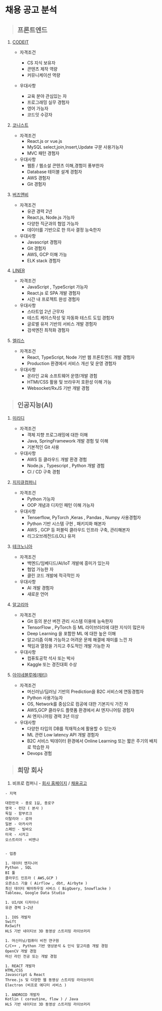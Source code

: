 # 채용 공고 분석

>  ## 프론트엔드

1. [CODEIT](https://www.wanted.co.kr/wd/84708) 
    - 자격조건
      - CS 지식 보유자
      - 콘텐츠 제작 역량
      - 커뮤니케이션 역량
  
    - 우대사항
      - 교육 분야 관심있는 자
      - 프로그래밍 실무 경험자
      - 영어 가능자
      - 코드잇 수강자
2. [코니스트](https://www.wanted.co.kr/wd/109421)
   - 자격조건
      - React.js or vue.js
      - MySQL select,join,Insert,Update 구문 사용가능자
      - MVC 패턴 경험자
   - 우대사항
      - 웹툰 / 웹소설 콘텐츠 이해,경험이 풍부한자
      - Database 테이블 설계 경험자
      - AWS 경험자
      - Git 경험자
  
3. [버즈앤비](https://www.wanted.co.kr/wd/80698)
   - 자격조건
     - 유관 경력 2년
     - React.js, Node.js 가능자
     - 다양한 직군과의 협업 가능자
     - 데이터를 기반으로 한 의사 결정 능숙한자
   - 우대사항
     - Javascript 경험자
     - Git 경험자
     - AWS, GCP 이해 가능
     - ELK stack 경험자
  
4. [LINER](https://www.rocketpunch.com/companies/aurumplanet/jobs)
   - 자격조건
     - JavaScript , TypeScript 가능자
     - React.js 로 SPA 개발 경험자
     - 시간 내 프로젝트 완성 경험자
   - 우대사항
     - 스타트업 2년 근무자
     - 테스트 케이스작성 및 자동화 테스트 도입 경험자
     - 글로벌 유저 기반의 서비스 개발 경험자
     - 검색엔진 최적화 경험자
5. [엘리스](https://www.rocketpunch.com/companies/elice/jobs)
   - 자격조건
     - React, TypeScript, Node 기반 웹 프론트엔드 개발 경험자
     - Production 환경에서 서비스 개선 및 운영 경험자
   - 우대사항
     - 온라인 교육 소프트웨어 운영/개발 경험
     - HTMl/CSS 활용 및 브라우저 호환성 이해 가능
     - Websocket/RxJS 기반 개발 경험

> ## 인공지능(AI)
1. [미리디](https://career.programmers.co.kr/job_positions/14098)
   - 자격조건
     - 객체 지향 프로그래밍에 대한 이해
     - Java, SpringFramework 개발 경험 및 이해
     - 기본적인 Git 사용
   - 우대사항
     - AWS 등 클라우드 개발 환경 경험
     - Node.js , Typescript , Python 개발 경험
     - CI / CD 구축 경험

2. [지지큐컴퍼니](https://career.programmers.co.kr/job_positions/13263)
   - 자격조건
     - Python 가능자
     - OOP 개념과 디자인 패턴 이해 가능자
   - 우대사항
     - Tenserflow, PyTorch ,Keras , Pandas , Numpy 사용경험자
     - Python 기반 시스템 구현 , 패키지화 해본자
     - AWS , GCP 등 퍼블릭 클라우드 인프라 구축, 관리해본자
     - 리그오브레전드(LOL) 유저

3. [테크노니아](https://career.programmers.co.kr/job_positions/15632)
   - 자격조건
     - 백엔드/임베디드/AI/IoT 개발에 흥미가 있는자
     - 협업 가능한 자
     - 클린 코드 개발에 적극적인 자
   - 우대사항
     - AI 개발 경험자
     - 새로운 언어 
4. [알고리마](https://www.rocketpunch.com/companies/algorima/jobs)
   - 자격조건
     - Git 등의 분산 버전 관리 시스템 이용에 능숙한자
     - TensorFlow , PyTorch 등 ML 라이브러리에 대한 지식이 많은자
     - Deep Learning 을 포함한 ML 에 대한 높은 이해
     - 알고리즘 이해 가능하고 어려운 문제 해결에 재미를 느낀 자
     - 책임과 열정을 가지고 주도적인 개발 가능한 자
   - 우대사항
     - 컴퓨토공학 석사 또는 박사
     - Kaggle 또는 경진대회 수상
5. [아이네블루메(채티)](https://www.wanted.co.kr/wd/90288)
     - 자격조건
       - 머신러닝/딥러닝 기반의 Prediction을 B2C 서비스에 연동경험자
       - Python 사용가능자
       - OS, Network를 중심으로 컴공에 대한 기본지식 가진 자
       - AWS,GCP 클라우드 플랫폼 환경에서 AI 엔지니어링 경험자
       - AI 엔지니어링 경력 3년 이상
     - 우대사항
       - 다양한 타입의 DB를 적재적소에 활용할 수 있는자
       - ML 관련 Low latency API 개발 경험자
       - B2C 서비스 빅데이터 환경에서 Online Learning 또는 짧은 주기의 배치로 학습한 자
       - Devops 경험


> ## 희망 회사

1. 비프로 컴퍼니 - [회사 홈페이지](https://ko.bepro11.com/) / [채용공고](https://www.innoforest.co.kr/company/CP00001909)


```
- 지역

대한민국 - 종로 1길, 종로구
영국 - 런던 ( 본사 )
독일 - 함부르크 
이탈리아 - 로마
일본 - 아카사카
스페인 - 빌바오
미국 - 시카고
오스트리아 - 비엔나


- 업종

1. 데이터 엔지니어
Python , SQL
BI 툴
클라우드 인프라 ( AWS,GCP ) 
오픈소스 기술 ( Airflow , dbt, Airbyte )
최신 데이터 웨어하우징 서비스 ( BigQuery, Snowflacke )
Tableau, Google Data Studio

1. UI/UX 디자이너
유관 경력 1~2년

1. IOS 개발자
Swift
RxSwift
HLS 기반 네이티브 3D 동영상 스트리밍 라이브러리

1. 머신러닝/컴퓨터 비전 연구원
C/C++ , Python 기반 영상분석 & 인식 알고리즘 개발 경험
OpenCV 개발 경험
머신 라인 전공 또는 개발 경험

1. REACT 개발자
HTML/CSS
Javascript & React
Three.js 및 다양한 웹 동영상 스트리밍 라이브러리
Electron (비프로 에디터 서비스 )

1. ANDROID 개발자
Kotlin ( coroutine, flow ) / Java
HLS 기반 네이티브 3D 동영상 스트리밍 라이브러리

```